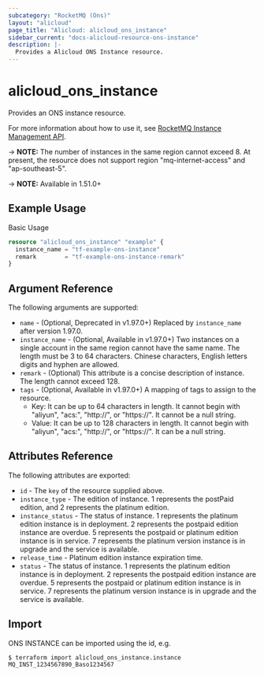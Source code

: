 ```yaml
---
subcategory: "RocketMQ (Ons)"
layout: "alicloud"
page_title: "Alicloud: alicloud_ons_instance"
sidebar_current: "docs-alicloud-resource-ons-instance"
description: |-
  Provides a Alicloud ONS Instance resource.
---
```


# alicloud\_ons\_instance

Provides an ONS instance resource.

For more information about how to use it, see [RocketMQ Instance Management API](https://www.alibabacloud.com/help/doc-detail/106354.html). 

-> **NOTE:** The number of instances in the same region cannot exceed 8. At present, the resource does not support region "mq-internet-access" and "ap-southeast-5". 

-> **NOTE:** Available in 1.51.0+

## Example Usage

Basic Usage

```terraform
resource "alicloud_ons_instance" "example" {
  instance_name = "tf-example-ons-instance"
  remark        = "tf-example-ons-instance-remark"
}
```

## Argument Reference

The following arguments are supported:


* `name` - (Optional, Deprecated in v1.97.0+) Replaced by `instance_name` after version 1.97.0.
* `instance_name` - (Optional, Available in v1.97.0+) Two instances on a single account in the same region cannot have the same name. The length must be 3 to 64 characters. Chinese characters, English letters digits and hyphen are allowed.
* `remark` - (Optional) This attribute is a concise description of instance. The length cannot exceed 128.
* `tags` - (Optional, Available in v1.97.0+) A mapping of tags to assign to the resource.
    - Key: It can be up to 64 characters in length. It cannot begin with "aliyun", "acs:", "http://", or "https://". It cannot be a null string.
    - Value: It can be up to 128 characters in length. It cannot begin with "aliyun", "acs:", "http://", or "https://". It can be a null string.

## Attributes Reference

The following attributes are exported:

* `id` - The `key` of the resource supplied above.
* `instance_type` - The edition of instance. 1 represents the postPaid edition, and 2 represents the platinum edition.
* `instance_status` - The status of instance. 1 represents the platinum edition instance is in deployment. 2 represents the postpaid edition instance are overdue. 5 represents the postpaid or platinum edition instance is in service. 7 represents the platinum version instance is in upgrade and the service is available.
* `release_time` - Platinum edition instance expiration time.
* `status` - The status of instance. 1 represents the platinum edition instance is in deployment. 2 represents the postpaid edition instance are overdue. 5 represents the postpaid or platinum edition instance is in service. 7 represents the platinum version instance is in upgrade and the service is available.

## Import

ONS INSTANCE can be imported using the id, e.g.

```shell
$ terraform import alicloud_ons_instance.instance MQ_INST_1234567890_Baso1234567
```
